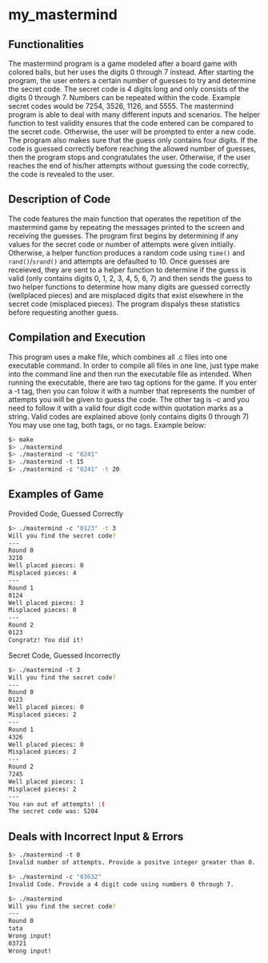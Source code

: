 # my_mastermind

## Functionalities

The mastermind program is a game modeled after a board game with colored balls, but
her uses the digits 0 through 7 instead. After starting the program, the user enters
a certain number of guesses to try and determine the secret code. The secret code is
4 digits long and only consists of the digits 0 through 7. Numbers can be repeated 
within the code. Example secret codes would be 7254, 3526, 1126, and 5555. The 
mastermind program is able to deal with many different inputs and scenarios. The helper 
function to test validity ensures that the code entered can be compared to the secret 
code. Otherwise, the user will be prompted to enter a new code. The program also makes 
sure that the guess only contains four digits. If the code is guessed correctly before 
reaching the allowed number of guesses, then the program stops and congratulates the 
user. Otherwise, if the user reaches the end of his/her attempts without guessing the 
code correctly, the code is revealed to the user.

## Description of Code

The code features the main function that operates the repetition of the mastermind
game by repeating the messages printed to the screen and receiving the guesses. The
program first begins by determining if any values for the secret code or number of
attempts were given initially. Otherwise, a helper function produces a random code
using `time()` and `rand()`/`srand()` and attempts are defaulted to 10. Once guesses are 
receieved, they are sent to a helper function to determine if the guess is valid 
(only contains digits 0, 1, 2, 3, 4, 5, 6, 7) and then sends the guess to two helper 
functions to determine how many digits are guessed correctly (wellplaced pieces) and 
are misplaced digits that exist elsewhere in the secret code (misplaced pieces). The 
program dispalys these statistics before requesting another guess.

## Compilation and Execution

This program uses a make file, which combines all .c files into one executable command.
In order to compile all files in one line, just type make into the command line and then
run the executable file as intended. When running the executable, there are two tag options
for the game. If you enter a -t tag, then you can folow it with a number that represents the
number of attempts you will be given to guess the code. The other tag is -c and you need to 
follow it with a valid four digit code within quotation marks as a string. Valid codes are
explained above (only contains digits 0 through 7) You may use one tag, both tags, or no tags.
Example below:
```sh
$> make
$> ./mastermind
$> ./mastermind -c "0241"
$> ./mastermind -t 15
$> ./mastermind -c "0241" -t 20
```


## Examples of Game

Provided Code, Guessed Correctly
```sh
$> ./mastermind -c "0123" -t 3
Will you find the secret code?
---
Round 0
3210
Well placed pieces: 0
Misplaced pieces: 4
---
Round 1
0124
Well placed pieces: 3
Misplaced pieces: 0
---
Round 2
0123
Congratz! You did it!
```

Secret Code, Guessed Incorrectly
```sh
$> ./mastermind -t 3
Will you find the secret code?
---
Round 0
0123
Well placed pieces: 0
Misplaced pieces: 2
---
Round 1
4326
Well placed pieces: 0
Misplaced pieces: 2
---
Round 2
7245
Well placed pieces: 1
Misplaced pieces: 2
---
You ran out of attempts! :(
The secret code was: 5204
```

## Deals with Incorrect Input & Errors

```sh
$> ./mastermind -t 0
Invalid number of attempts. Provide a positve integer greater than 0.

$> ./mastermind -c "03632"
Invalid Code. Provide a 4 digit code using numbers 0 through 7.

$> ./mastermind
Will you find the secret code?
---
Round 0
tata
Wrong input!
03721
Wrong input!
```
